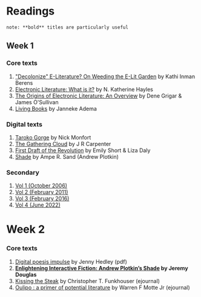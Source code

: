 # Readings
` note: **bold** titles are particularly useful `

## Week 1
### Core texts
1. ["Decolonize" E-Literature? On Weeding the E-Lit Garden](https://electronicbookreview.com/essay/decolonize-e-literature-on-weeding-the-e-lit-garden/) by Kathi Inman Berens
2. [Electronic Literature: What is it?](https://eliterature.org/pad/elp.html) by N. Katherine Hayles
3. [The Origins of Electronic Literature: An Overview](https://www.bloomsburycollections.com/monograph-detail?docid=b-9781501363474&tocid=b-9781501363474-chapter1) by Dene Grigar & James O'Sullivan
4. [Living Books](https://directory.doabooks.org/handle/20.500.12854/78623) by Janneke Adema

### Digital texts
1. [Taroko Gorge](https://collection.eliterature.org/3/work.html?work=taroko-gorge) by Nick Monfort
2. [The Gathering Cloud](https://luckysoap.com/thegatheringcloud/) by J R Carpenter
3. [First Draft of the Revolution](https://collection.eliterature.org/3/work.html?work=first-draft-of-the-revolution) by Emily Short & Liza Daly
4. [Shade](https://pr-if.org/play/shade/) by Ampe R. Sand (Andrew Plotkin)

### Secondary
1. [Vol 1 (October 2006)](https://collection.eliterature.org/1/)
2. [Vol 2 (February 2011)](https://collection.eliterature.org/2/)
3. [Vol 3 (February 2016)](https://collection.eliterature.org/3/)
4. [Vol 4 (June 2022)](https://collection.eliterature.org/4/)

# Week 2
### Core texts
1. [Digital poesis impulse](https://rmit.primo.exlibrisgroup.com/permalink/61RMIT_INST/4t5l5f/cdi_crossref_primary_10_52086_001c_116921) by Jenny Hedley (pdf)
2. <b/>[Enlightening Interactive Fiction: Andrew Plotkin’s Shade](https://electronicbookreview.com/essay/enlightening-interactive-fiction-andrew-plotkins-shade/) by Jeremy Douglas</b>
3. [Kissing the Steak](https://ebookcentral.proquest.com/lib/rmit/reader.action?docID=601923&ppg=76) by Christopher T. Funkhouser (ejournal)
4. [Oulipo : a primer of potential literature](http://rmit.alma.exlibrisgroup.com/discovery/delivery/61RMIT_INST:RMITU/12268640080001341?lang=en&viewerServiceCode=DigitalViewer) by Warren F Motte Jr (ejournal)
